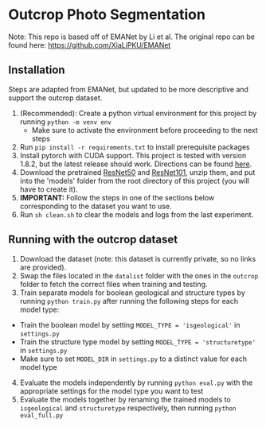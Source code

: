 # Outcrop Photo Segmentation
Note: This repo is based off of EMANet by Li et al.
The original repo can be found here:
https://github.com/XiaLiPKU/EMANet

## Installation
Steps are adapted from EMANet, but updated to be more descriptive and support the outcrop dataset.
1. (Recommended): Create a python virtual environment for this project by running `python -m venv env`
    - Make sure to activate the environment before proceeding to the next steps
2. Run `pip install -r requirements.txt` to install prerequisite packages
3. Install pytorch with CUDA support. This project is tested with version 1.8.2, but the latest release should work. Directions can be found [here](https://pytorch.org/get-started/locally/).
4. Download the pretrained [ResNet50](https://drive.google.com/file/d/1ibhxxzrc-DpoHbHv4tYrqRPC1Ui7RZ-0/view?usp=sharing) and [ResNet101](https://drive.google.com/file/d/1de2AyWSTHsZQRB_MI-VcOfeP8NAs3Wat/view?usp=sharing), unzip them, and put into the 'models' folder from the root directory of this project (you will have to create it).
5. **IMPORTANT:** Follow the steps in one of the sections below corresponding to the dataset you want to use.
6. Run `sh clean.sh` to clear the models and logs from the last experiment.

## Running with the outcrop dataset
1. Download the dataset (note: this dataset is currently private, so no links are provided).
2. Swap the files located in the `datalist` folder with the ones in the `outcrop` folder to fetch the correct files when training and testing.
3. Train separate models for boolean geological and structure types by running `python train.py` after running the following steps for each model type:
  - Train the boolean model by setting `MODEL_TYPE = 'isgeological'` in `settings.py`
  - Train the structure type model by setting `MODEL_TYPE = 'structuretype'` in `settings.py`
  - Make sure to set `MODEL_DIR` in `settings.py` to a distinct value for each model type
4. Evaluate the models independently by running `python eval.py` with the appropriate settings for the model type you want to test
5. Evaluate the models together by renaming the trained models to `isgeological` and `structuretype` respectively, then running `python eval_full.py`
